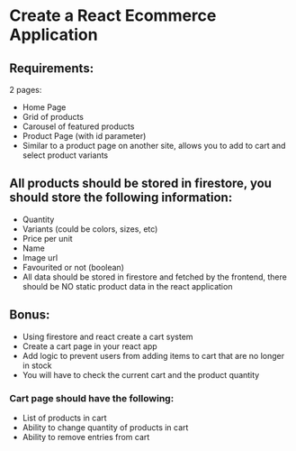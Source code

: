 # Create a React Ecommerce Application
## Requirements:
2 pages:
- Home Page
- Grid of products
- Carousel of featured products
- Product Page (with id parameter)
- Similar to a product page on another site, allows you to add to cart and select product variants

## All products should be stored in firestore, you should store the following information:
- Quantity
- Variants (could be colors, sizes, etc)
- Price per unit
- Name
- Image url
- Favourited or not (boolean)
- All data should be stored in firestore and fetched by the frontend, there should be NO static product data in the react application

## Bonus:
- Using firestore and react create a cart system
- Create a cart page in your react app
- Add logic to prevent users from adding items to cart that are no longer in stock
- You will have to check the current cart and the product quantity

### Cart page should have the following:
- List of products in cart
- Ability to change quantity of products in cart
- Ability to remove entries from cart
